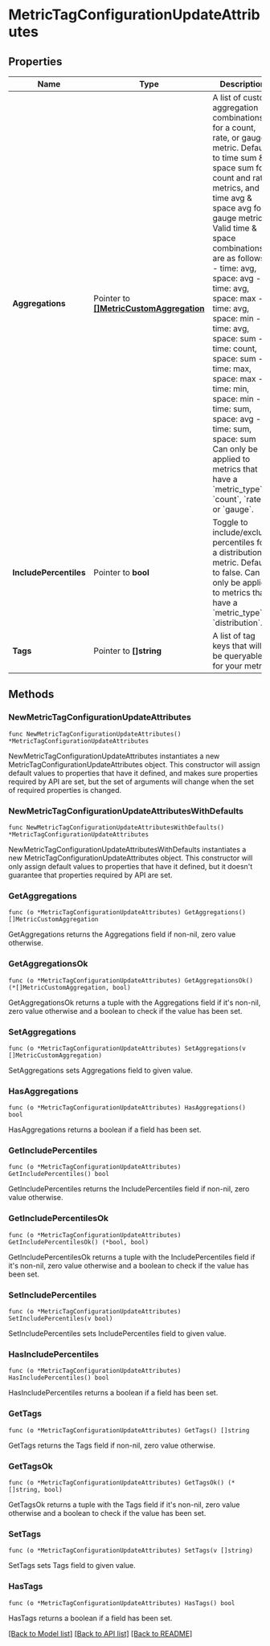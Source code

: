 # MetricTagConfigurationUpdateAttributes

## Properties

Name | Type | Description | Notes
---- | ---- | ----------- | ------
**Aggregations** | Pointer to [**[]MetricCustomAggregation**](MetricCustomAggregation.md) | A list of custom aggregation combinations for a count, rate, or gauge metric. Defaults to time sum &amp; space sum for count and rate metrics, and time avg &amp; space avg for gauge metrics. Valid time &amp; space combinations are as follows: - time: avg, space: avg - time: avg, space: max - time: avg, space: min - time: avg, space: sum - time: count, space: sum - time: max, space: max - time: min, space: min - time: sum, space: avg - time: sum, space: sum  Can only be applied to metrics that have a &#x60;metric_type&#x60; of &#x60;count&#x60;, &#x60;rate&#x60;, or &#x60;gauge&#x60;. | [optional] 
**IncludePercentiles** | Pointer to **bool** | Toggle to include/exclude percentiles for a distribution metric. Defaults to false. Can only be applied to metrics that have a &#x60;metric_type&#x60; of &#x60;distribution&#x60;. | [optional] [default to false]
**Tags** | Pointer to **[]string** | A list of tag keys that will be queryable for your metric. | [optional] [default to []]

## Methods

### NewMetricTagConfigurationUpdateAttributes

`func NewMetricTagConfigurationUpdateAttributes() *MetricTagConfigurationUpdateAttributes`

NewMetricTagConfigurationUpdateAttributes instantiates a new MetricTagConfigurationUpdateAttributes object.
This constructor will assign default values to properties that have it defined,
and makes sure properties required by API are set, but the set of arguments
will change when the set of required properties is changed.

### NewMetricTagConfigurationUpdateAttributesWithDefaults

`func NewMetricTagConfigurationUpdateAttributesWithDefaults() *MetricTagConfigurationUpdateAttributes`

NewMetricTagConfigurationUpdateAttributesWithDefaults instantiates a new MetricTagConfigurationUpdateAttributes object.
This constructor will only assign default values to properties that have it defined,
but it doesn't guarantee that properties required by API are set.

### GetAggregations

`func (o *MetricTagConfigurationUpdateAttributes) GetAggregations() []MetricCustomAggregation`

GetAggregations returns the Aggregations field if non-nil, zero value otherwise.

### GetAggregationsOk

`func (o *MetricTagConfigurationUpdateAttributes) GetAggregationsOk() (*[]MetricCustomAggregation, bool)`

GetAggregationsOk returns a tuple with the Aggregations field if it's non-nil, zero value otherwise
and a boolean to check if the value has been set.

### SetAggregations

`func (o *MetricTagConfigurationUpdateAttributes) SetAggregations(v []MetricCustomAggregation)`

SetAggregations sets Aggregations field to given value.

### HasAggregations

`func (o *MetricTagConfigurationUpdateAttributes) HasAggregations() bool`

HasAggregations returns a boolean if a field has been set.

### GetIncludePercentiles

`func (o *MetricTagConfigurationUpdateAttributes) GetIncludePercentiles() bool`

GetIncludePercentiles returns the IncludePercentiles field if non-nil, zero value otherwise.

### GetIncludePercentilesOk

`func (o *MetricTagConfigurationUpdateAttributes) GetIncludePercentilesOk() (*bool, bool)`

GetIncludePercentilesOk returns a tuple with the IncludePercentiles field if it's non-nil, zero value otherwise
and a boolean to check if the value has been set.

### SetIncludePercentiles

`func (o *MetricTagConfigurationUpdateAttributes) SetIncludePercentiles(v bool)`

SetIncludePercentiles sets IncludePercentiles field to given value.

### HasIncludePercentiles

`func (o *MetricTagConfigurationUpdateAttributes) HasIncludePercentiles() bool`

HasIncludePercentiles returns a boolean if a field has been set.

### GetTags

`func (o *MetricTagConfigurationUpdateAttributes) GetTags() []string`

GetTags returns the Tags field if non-nil, zero value otherwise.

### GetTagsOk

`func (o *MetricTagConfigurationUpdateAttributes) GetTagsOk() (*[]string, bool)`

GetTagsOk returns a tuple with the Tags field if it's non-nil, zero value otherwise
and a boolean to check if the value has been set.

### SetTags

`func (o *MetricTagConfigurationUpdateAttributes) SetTags(v []string)`

SetTags sets Tags field to given value.

### HasTags

`func (o *MetricTagConfigurationUpdateAttributes) HasTags() bool`

HasTags returns a boolean if a field has been set.


[[Back to Model list]](../README.md#documentation-for-models) [[Back to API list]](../README.md#documentation-for-api-endpoints) [[Back to README]](../README.md)


